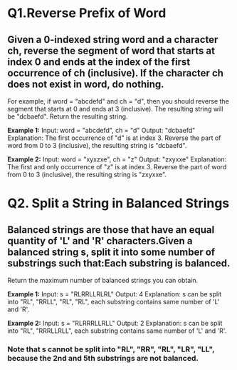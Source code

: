 # Q1.Reverse Prefix of Word
## Given a 0-indexed string word and a character ch, reverse the segment of word that starts at index 0 and ends at the index of the first occurrence of ch (inclusive). If the character ch does not exist in word, do nothing.

For example, 
if word = "abcdefd" and ch = "d", then you should reverse the segment that starts at 0 and ends at 3 (inclusive). The resulting string will be "dcbaefd".
Return the resulting string.

**Example 1:**
Input: word = "abcdefd", ch = "d" Output: "dcbaefd"
Explanation: The first occurrence of "d" is at index 3.
Reverse the part of word from 0 to 3 (inclusive), the resulting string is "dcbaefd". 

**Example 2:**
Input: word = "xyxzxe", ch = "z" Output: "zxyxxe"
Explanation: The first and only occurrence of "z" is at index 3.
Reverse the part of word from 0 to 3 (inclusive), the resulting string is "zxyxxe". 

# Q2. Split a String in Balanced Strings 

## Balanced strings are those that have an equal quantity of 'L' and 'R' characters.Given a balanced string s, split it into some number of substrings such that:Each substring is balanced.
Return the maximum number of balanced strings you can obtain.

**Example 1:**
Input: s = "RLRRLLRLRL"
Output: 4
Explanation: s can be split into "RL", "RRLL", "RL", "RL", each substring contains same number of 'L' and 'R'.

**Example 2:**
Input: s = "RLRRRLLRLL"
Output: 2
Explanation: s can be split into "RL", "RRRLLRLL", each substring contains same number of 'L' and 'R'.

### Note that s cannot be split into "RL", "RR", "RL", "LR", "LL", because the 2nd and 5th substrings are not balanced.
